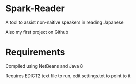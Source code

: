 # Spark-Reader
A tool to assist non-naitive speakers in reading Japanese

Also my first project on Github

# Requirements
Compiled using NetBeans and Java 8

Requires EDICT2 text file to run, edit settings.txt to point to it
